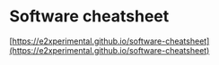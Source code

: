 # Software cheatsheet

[https://e2xperimental.github.io/software-cheatsheet](https://e2xperimental.github.io/software-cheatsheet)
